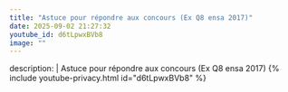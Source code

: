 ```yaml
---
title: "Astuce pour répondre aux concours (Ex Q8 ensa 2017)"
date: 2025-09-02 21:27:32 
youtube_id: d6tLpwxBVb8
image: ""
---
```

description: |
  Astuce pour répondre aux concours (Ex Q8 ensa 2017)
{% include youtube-privacy.html id="d6tLpwxBVb8" %}
